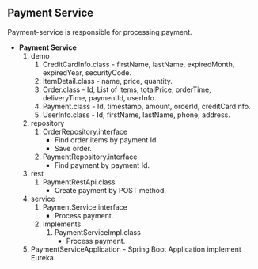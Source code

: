 
## Payment Service

Payment-service is responsible for processing payment.

- **Payment Service**
  1. demo
     1. CreditCardInfo.class - firstName, lastName, expiredMonth, expiredYear, securityCode.
     2. ItemDetail.class - name, price, quantity.
     3. Order.class - Id, List of items, totalPrice, orderTime, deliveryTime, paymentId, userInfo.
     4. Payment.class - Id, timestamp, amount, orderId, creditCardInfo.
     5. UserInfo.class - Id, firstName, lastName, phone, address.
  2. repository
     1. OrderRepository.interface
        - Find order items by payment Id.
        - Save order.
     2. PaymentRepository.interface
        - Find payment by payment Id. 
  3. rest
     1. PaymentRestApi.class
        - Create payment by POST method.
  4. service
     1. PaymentService.interface
         - Process payment.
     2. Implements
        1. PaymentServiceImpl.class
           - Process payment.
  5. PaymentServiceApplication - Spring Boot Application implement Eureka.
